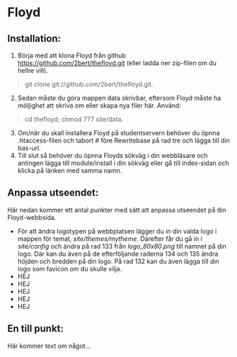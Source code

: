 Floyd
=====

Installation:
-----
1. Börja med att klona Floyd från github https://github.com/2bert/thefloyd.git (eller ladda ner zip-filen om du hellre vill).
> git clone git://github.com/2bert/thefloyd.git.

2. Sedan måste du göra mappen data skrivbar, eftersom Floyd måste ha möljighet att skriva om eller skapa nya filer här. Använd:
> cd thefloyd; chmod 777 site/data.

3. Om/när du skall installera Floyd på studentservern behöver du öpnna .htaccess-filen och tabort # före Rewritebase på rad tre och lägga till din bas-url.
4. Till slut så behöver du öpnna Floyds sökväg i din webbläsare och antingen lägga till module/install i din sökväg eller gå till index-sidan och klicka på länken med samma namn.

Anpassa utseendet:
-----

Här nedan kommer ett antal punkter med sätt att anpassa utseendet på din Floyd-webbsida.

+ För att ändra logotypen på webbplatsen lägger du in din valda logo i mappen för temat, *site/themes/mytheme*. Därefter får du gå in i *site/config* och ändra på rad 133 från *logo_80x80.png* till namnet på din logo. Där kan du även på de efterföljande raderna 134 och 135 ändra höjden och bredden på din logo. På rad 132 kan du även lägga till din logo som favicon om du skulle vilja.
+ HEJ
+ HEJ
+ HEJ
+ HEJ
+ HEJ

En till punkt:
-----
Här kommer text om något...
